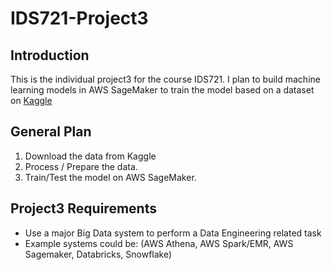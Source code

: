 # IDS721-Project3
## Introduction
This is the individual project3 for the course IDS721. I plan to build machine learning models in AWS SageMaker to train the model based on a dataset on [Kaggle](https://www.kaggle.com/competitions/house-prices-advanced-regression-techniques/overview) 

## General Plan
1. Download the data from Kaggle
2. Process / Prepare the data.
3. Train/Test the model on AWS SageMaker.

## Project3 Requirements
* Use a major Big Data system to perform a Data Engineering related task
* Example systems could be: (AWS Athena, AWS Spark/EMR, AWS Sagemaker, Databricks, Snowflake)


